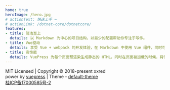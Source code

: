 ```yaml
---
home: true
heroImage: /hero.jpg
# actionText: 快速上手 →
# actionLink: /dotnet-core/dotnetcore/
features:
- title: 简洁至上
  details: 以 Markdown 为中心的项目结构，以最少的配置帮助你专注于写作。
- title: Vue驱动
  details: 享受 Vue + webpack 的开发体验，在 Markdown 中使用 Vue 组件，同时可以使用 Vue 来开发自定义主题。
- title: 高性能
  details: VuePress 为每个页面预渲染生成静态的 HTML，同时在页面被加载的时候，将作为 SPA 运行。
---
```


<div class="footer">
    <div>MIT Licensed | Copyright © 2018-present xxred</div>
    <div>
        <span>power by </span><a href="https://www.vuepress.cn/" target="_blank">vuepress</a>
        <span> | Theme - </span><a href="https://www.vuepress.cn/" target="_blank">default-theme</a>
    </div>
    <div>
        <a href="http://beian.miit.gov.cn" target="_blank">桂ICP备17000585号-2</a>
    </div>
</div>

